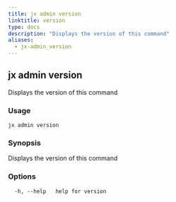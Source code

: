 ```yaml
---
title: jx admin version
linktitle: version
type: docs
description: "Displays the version of this command"
aliases:
  - jx-admin_version
---
```


## jx admin version

Displays the version of this command

### Usage

```
jx admin version
```

### Synopsis

Displays the version of this command

### Options

```
  -h, --help   help for version
```

